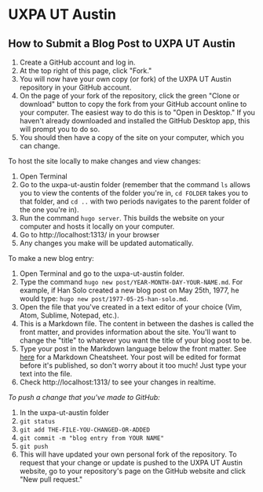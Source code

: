 # UXPA UT Austin

## How to Submit a Blog Post to UXPA UT Austin

1. Create a GitHub account and log in.
2. At the top right of this page, click "Fork."
3. You will now have your own copy (or fork) of the UXPA UT Austin repository in your GitHub account.
4. On the page of your fork of the repository, click the green "Clone or download" button to copy the fork from your GitHub account online to your computer. The easiest way to do this is to "Open in Desktop." If you haven't already downloaded and installed the GitHub Desktop app, this will prompt you to do so.
5. You should then have a copy of the site on your computer, which you can change.

To host the site locally to make changes and view changes:
1. Open Terminal
2. Go to the uxpa-ut-austin folder (remember that the command ```ls``` allows you to view the contents of the folder you're in, ```cd FOLDER``` takes you to that folder, and ```cd ..``` with two periods navigates to the parent folder of the one you're in).
3. Run the command ```hugo server```. This builds the website on your computer and hosts it locally on your computer.
4. Go to http://localhost:1313/ in your browser
5. Any changes you make will be updated automatically.

To make a new blog entry:
1. Open Terminal and go to the uxpa-ut-austin folder.
2. Type the command ```hugo new post/YEAR-MONTH-DAY-YOUR-NAME.md```. For example, if Han Solo created a new blog post on May 25th, 1977, he would type: ```hugo new post/1977-05-25-han-solo.md```.
3. Open the file that you've created in a text editor of your choice (Vim, Atom, Sublime, Notepad, etc.).
4. This is a Markdown file. The content in between the dashes is called the front matter, and provides information about the site. You'll want to change the "title" to whatever you want the title of your blog post to be.
5. Type your post in the Markdown language below the front matter. See [here](https://github.com/adam-p/markdown-here/wiki/Markdown-Cheatsheet) for a Markdown Cheatsheet. Your post will be edited for format before it's published, so don't worry about it too much! Just type your text into the file.
6. Check http://localhost:1313/ to see your changes in realtime.

*To push a change that you've made to GitHub:*
1. In the uxpa-ut-austin folder
2. ```git status```
3. ```git add THE-FILE-YOU-CHANGED-OR-ADDED```
4. ```git commit -m "blog entry from YOUR NAME"```
5. ```git push```
6. This will have updated your own personal fork of the repository. To request that your change or update is pushed to the UXPA UT Austin website, go to your repository's page on the GitHub website and click "New pull request."
